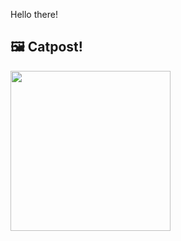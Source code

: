 Hello there!



## 🖼️ Catpost!

<sub>
    <img src="https://cdn2.thecatapi.com/images/5vLk7UE_7.jpg" height="256">
</sub>

